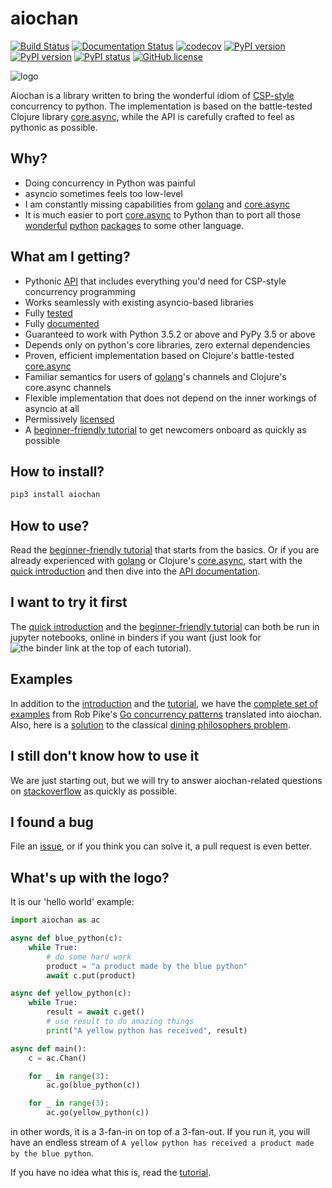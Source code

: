 # aiochan 

[![Build Status](https://travis-ci.com/zh217/aiochan.svg?branch=master)](https://travis-ci.com/zh217/aiochan)
[![Documentation Status](https://readthedocs.org/projects/aiochan/badge/?version=latest)](https://aiochan.readthedocs.io/en/latest/?badge=latest)
[![codecov](https://codecov.io/gh/zh217/aiochan/branch/master/graph/badge.svg)](https://codecov.io/gh/zh217/aiochan)
[![PyPI version](https://img.shields.io/pypi/v/aiochan.svg)](https://pypi.python.org/pypi/aiochan/)
[![PyPI version](https://img.shields.io/pypi/pyversions/aiochan.svg)](https://pypi.python.org/pypi/aiochan/)
[![PyPI status](https://img.shields.io/pypi/status/aiochan.svg)](https://pypi.python.org/pypi/aiochan/)
[![GitHub license](https://img.shields.io/github/license/zh217/aiochan.svg)](https://github.com/zh217/aiochan/blob/master/LICENSE)

![logo](logo.gif "aiochan logo")

Aiochan is a library written to bring the wonderful idiom of 
[CSP-style](https://en.wikipedia.org/wiki/Communicating_sequential_processes) concurrency to python. The implementation 
is based on the battle-tested Clojure library [core.async](https://github.com/clojure/core.async), while the API is 
carefully crafted to feel as pythonic as possible.

## Why?

* Doing concurrency in Python was painful
* asyncio sometimes feels too low-level
* I am constantly missing capabilities from [golang](https://golang.org) and 
  [core.async](https://github.com/clojure/core.async)
* It is much easier to port [core.async](https://github.com/clojure/core.async) to Python than to port all those
  [wonderful](http://www.numpy.org/) [python](https://pytorch.org/) [packages](https://scrapy.org/) to some other 
  language.

## What am I getting?

* Pythonic [API](https://aiochan.readthedocs.io/en/latest/api.html) that includes everything you'd need for CSP-style
  concurrency programming
* Works seamlessly with existing asyncio-based libraries
* Fully [tested](aiochan/test)
* Fully [documented](https://aiochan.readthedocs.io/en/latest/index.html)
* Guaranteed to work with Python 3.5.2 or above and PyPy 3.5 or above
* Depends only on python's core libraries, zero external dependencies
* Proven, efficient implementation based on Clojure's battle-tested [core.async](https://github.com/clojure/core.async)
* Familiar semantics for users of [golang](https://golang.org)'s channels and Clojure's core.async channels
* Flexible implementation that does not depend on the inner workings of asyncio at all
* Permissively [licensed](LICENSE)
* A [beginner-friendly tutorial](https://aiochan.readthedocs.io/en/latest/tutorial.html) to get newcomers onboard as 
quickly as possible

## How to install?

```bash
pip3 install aiochan
```

## How to use?

Read the [beginner-friendly tutorial](https://aiochan.readthedocs.io/en/latest/tutorial.html) that starts from the 
basics. Or if you are already experienced with [golang](https://golang.org) or Clojure's 
[core.async](https://github.com/clojure/core.async), start with the 
[quick introduction](https://aiochan.readthedocs.io/en/latest/quick.html) and then dive into the 
[API documentation](https://aiochan.readthedocs.io/en/latest/api.html).

## I want to try it first

The [quick introduction](https://aiochan.readthedocs.io/en/latest/quick.html) and the 
[beginner-friendly tutorial](https://aiochan.readthedocs.io/en/latest/tutorial.html) can both be run in jupyter 
notebooks, online in binders if you want (just look for ![the binder link](https://mybinder.org/static/images/badge.svg) 
at the top of each tutorial).

## Examples

In addition to the [introduction](https://aiochan.readthedocs.io/en/latest/quick.html) and the 
[tutorial](https://aiochan.readthedocs.io/en/latest/tutorial.html), we have the 
[complete set of examples](examples/concurrency_patterns) from Rob Pike's 
[Go concurrency patterns](https://www.youtube.com/watch?v=f6kdp27TYZs) translated into aiochan. Also, here is a 
[solution](examples/dining_philosophers.py) to the classical 
[dining philosophers problem](https://en.wikipedia.org/wiki/Dining_philosophers_problem).

## I still don't know how to use it

We are just starting out, but we will try to answer aiochan-related questions on 
[stackoverflow](https://stackoverflow.com/questions/ask?tags=python+python-aiochan) as quickly as possible.

## I found a bug

File an [issue](https://github.com/zh217/aiochan/issues/new), or if you think you can solve it, a pull request is even 
better.

## What's up with the logo?

It is our 'hello world' example:

```python
import aiochan as ac

async def blue_python(c):
    while True:
        # do some hard work
        product = "a product made by the blue python"
        await c.put(product)

async def yellow_python(c):
    while True:
        result = await c.get()
        # use result to do amazing things
        print("A yellow python has received", result)

async def main():
    c = ac.Chan()

    for _ in range(3):
        ac.go(blue_python(c))

    for _ in range(3):
        ac.go(yellow_python(c))
```

in other words, it is a 3-fan-in on top of a 3-fan-out. If you run it, you will have an endless stream of 
`A yellow python has received a product made by the blue python`.

If you have no idea what this is, read the [tutorial](https://aiochan.readthedocs.io/en/latest/tutorial.html).